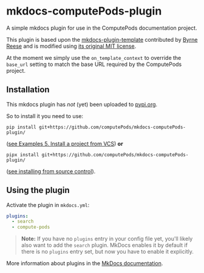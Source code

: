 # mkdocs-computePods-plugin

A simple mkdocs plugin for use in the ComputePods documentation project.

This plugin is based upon the
[mkdocs-plugin-template](https://github.com/byrnereese/mkdocs-plugin-template)
contributed by [Byrne Reese](https://github.com/byrnereese) and is
modified using [its original MIT
license](https://github.com/byrnereese/mkdocs-plugin-template/blob/master/LICENSE).

At the moment we simply use the `on_template_context` to override the
`base_url` setting to match the base URL required by the ComputePods project.

## Installation

This mkdocs plugin has *not* (yet) been uploaded to
[pypi.org](https://pypi.org/).

So to install it you need to use:

```
pip install git+https://github.com/computePods/mkdocs-computePods-plugin/
```

([see Examples 5. Install a project from
VCS](https://pip.pypa.io/en/stable/cli/pip_install/#examples)) **or**

```
pipx install git+https://github.com/computePods/mkdocs-computePods-plugin/
```

([see installing from source
control](https://pypa.github.io/pipx/#installing-from-source-control)).

## Using the plugin

Activate the plugin in `mkdocs.yml`:
```yaml
plugins:
  - search
  - compute-pods
```

> **Note:** If you have no `plugins` entry in your config file yet, you'll
> likely also want to add the `search` plugin. MkDocs enables it by
> default if there is no `plugins` entry set, but now you have to enable
> it explicitly.

More information about plugins in the [MkDocs
documentation](https://www.mkdocs.org/user-guide/).
